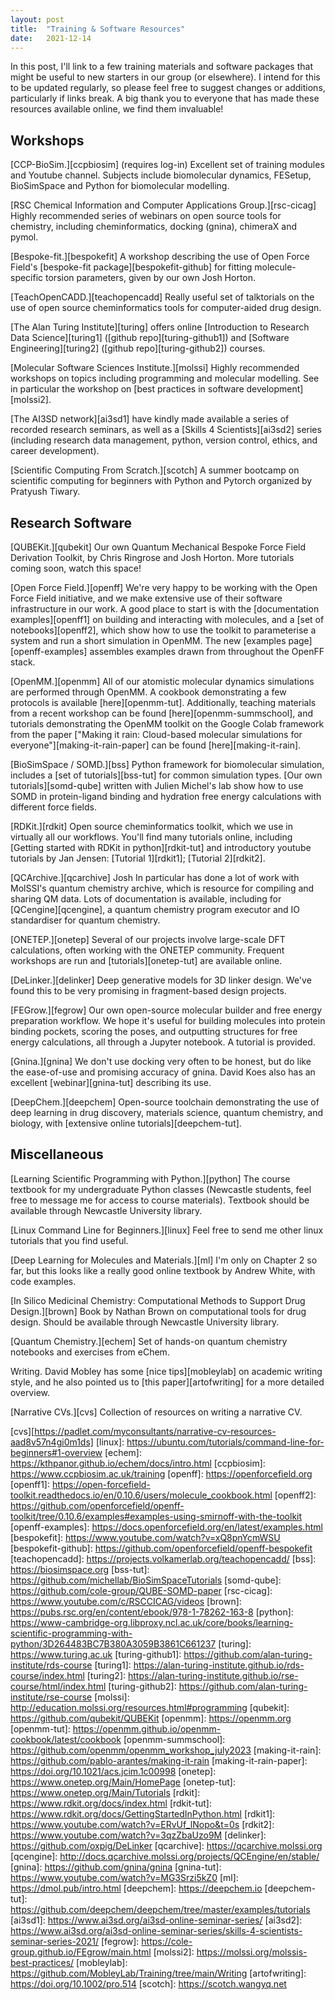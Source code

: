 ```yaml
---
layout: post
title:  "Training & Software Resources"
date:   2021-12-14
---
```


In this post, I'll link to a few training materials and software packages that might be useful to new starters in our group (or elsewhere). I intend for this to be updated regularly, so please feel free to suggest changes or additions, particularly if links break. A big thank you to everyone that has made these resources available online, we find them invaluable!


## Workshops

[CCP-BioSim.][ccpbiosim] (requires log-in) Excellent set of training modules and Youtube channel. Subjects include biomolecular dynamics, FESetup, BioSimSpace and Python for biomolecular modelling.

[RSC Chemical Information and Computer Applications Group.][rsc-cicag] Highly recommended series of webinars on open source tools for chemistry, including cheminformatics, docking (gnina), chimeraX and pymol.

[Bespoke-fit.][bespokefit] A workshop describing the use of Open Force Field's [bespoke-fit package][bespokefit-github] for fitting molecule-specific torsion parameters, given by our own Josh Horton.

[TeachOpenCADD.][teachopencadd] Really useful set of talktorials on the use of open source cheminformatics tools for computer-aided drug design.

[The Alan Turing Institute][turing] offers online [Introduction to Research Data Science][turing1] ([github repo][turing-github1]) and [Software Engineering][turing2] ([github repo][turing-github2]) courses.

[Molecular Software Sciences Institute.][molssi] Highly recommended workshops on topics including programming and molecular modelling. See in particular the workshop on [best practices in software development][molssi2].

[The AI3SD network][ai3sd1] have kindly made available a series of recorded research seminars, as well as a [Skills 4 Scientists][ai3sd2] series (including research data management, python, version control, ethics, and career development).

[Scientific Computing From Scratch.][scotch] A summer bootcamp on scientific computing for beginners with Python and Pytorch organized by Pratyush Tiwary.


## Research Software

[QUBEKit.][qubekit] Our own Quantum Mechanical Bespoke Force Field Derivation Toolkit, by Chris Ringrose and Josh Horton. More tutorials coming soon, watch this space!

[Open Force Field.][openff] We're very happy to be working with the Open Force Field initiative, and we make extensive use of their software infrastructure in our work. A good place to start is with the [documentation examples][openff1] on building and interacting with molecules, and a [set of notebooks][openff2], which show how to use the toolkit to parameterise a system and run a short simulation in OpenMM. The new [examples page][openff-examples] assembles examples drawn from throughout the OpenFF stack.

[OpenMM.][openmm] All of our atomistic molecular dynamics simulations are performed through OpenMM. A cookbook demonstrating a few protocols is available [here][openmm-tut]. Additionally, teaching materials from a recent workshop can be found [here][openmm-summschool], and tutorials demonstrating the OpenMM toolkit on the Google Colab framework from the paper ["Making it rain: Cloud-based molecular simulations for everyone"][making-it-rain-paper] can be found [here][making-it-rain].

[BioSimSpace / SOMD.][bss] Python framework for biomolecular simulation, includes a [set of tutorials][bss-tut] for common simulation types. [Our own tutorials][somd-qube] written with Julien Michel's lab show how to use SOMD in protein-ligand binding and hydration free energy calculations with different force fields.

[RDKit.][rdkit] Open source cheminformatics toolkit, which we use in virtually all our workflows. You'll find many tutorials online, including [Getting started with RDKit in python][rdkit-tut] and introductory youtube tutorials by Jan Jensen: [Tutorial 1][rdkit1]; [Tutorial 2][rdkit2].

[QCArchive.][qcarchive] Josh In particular has done a lot of work with MolSSI's quantum chemistry archive, which is resource for compiling and sharing QM data. Lots of documentation is available, including for [QCengine][qcengine], a quantum chemistry program executor and IO standardiser for quantum chemistry.

[ONETEP.][onetep] Several of our projects involve large-scale DFT calculations, often working with the ONETEP community. Frequent workshops are run and [tutorials][onetep-tut] are available online.

[DeLinker.][delinker] Deep generative models for 3D linker design. We've found this to be very promising in fragment-based design projects.

[FEGrow.][fegrow] Our own open-source molecular builder and free energy preparation workflow. We hope it's useful for building molecules into protein binding pockets, scoring the poses, and outputting structures for free energy calculations, all through a Jupyter notebook. A tutorial is provided.

[Gnina.][gnina] We don't use docking very often to be honest, but do like the ease-of-use and promising accuracy of gnina. David Koes also has an excellent [webinar][gnina-tut] describing its use.

[DeepChem.][deepchem] Open-source toolchain demonstrating the use of deep learning in drug discovery, materials science, quantum chemistry, and biology, with [extensive online tutorials][deepchem-tut].


## Miscellaneous

[Learning Scientific Programming with Python.][python] The course textbook for my undergraduate Python classes (Newcastle students, feel free to message me for access to course materials). Textbook should be available through Newcastle University library.

[Linux Command Line for Beginners.][linux] Feel free to send me other linux tutorials that you find useful.

[Deep Learning for Molecules and Materials.][ml] I'm only on Chapter 2 so far, but this looks like a really good online textbook by Andrew White, with code examples.

[In Silico Medicinal Chemistry: Computational Methods to Support Drug Design.][brown] Book by Nathan Brown on computational tools for drug design. Should be available through Newcastle University library.

[Quantum Chemistry.][echem] Set of hands-on quantum chemistry notebooks and exercises from eChem.

Writing. David Mobley has some [nice tips][mobleylab] on academic writing style, and he also pointed us to [this paper][artofwriting] for a more detailed overview.

[Narrative CVs.][cvs] Collection of resources on writing a narrative CV.


[cvs][https://padlet.com/myconsultants/narrative-cv-resources-aad8v57n4gi0m1ds]
[linux]: https://ubuntu.com/tutorials/command-line-for-beginners#1-overview
[echem]: https://kthpanor.github.io/echem/docs/intro.html
[ccpbiosim]: https://www.ccpbiosim.ac.uk/training
[openff]: https://openforcefield.org
[openff1]: https://open-forcefield-toolkit.readthedocs.io/en/0.10.6/users/molecule_cookbook.html
[openff2]: https://github.com/openforcefield/openff-toolkit/tree/0.10.6/examples#examples-using-smirnoff-with-the-toolkit
[openff-examples]: https://docs.openforcefield.org/en/latest/examples.html
[bespokefit]: https://www.youtube.com/watch?v=xQ8pnYcmWSU
[bespokefit-github]: https://github.com/openforcefield/openff-bespokefit
[teachopencadd]: https://projects.volkamerlab.org/teachopencadd/
[bss]: https://biosimspace.org
[bss-tut]: https://github.com/michellab/BioSimSpaceTutorials
[somd-qube]: https://github.com/cole-group/QUBE-SOMD-paper
[rsc-cicag]: https://www.youtube.com/c/RSCCICAG/videos
[brown]: https://pubs.rsc.org/en/content/ebook/978-1-78262-163-8
[python]: https://www-cambridge-org.libproxy.ncl.ac.uk/core/books/learning-scientific-programming-with-python/3D264483BC7B380A3059B3861C661237
[turing]: https://www.turing.ac.uk
[turing-github1]: https://github.com/alan-turing-institute/rds-course
[turing1]: https://alan-turing-institute.github.io/rds-course/index.html
[turing2]: https://alan-turing-institute.github.io/rse-course/html/index.html
[turing-github2]: https://github.com/alan-turing-institute/rse-course
[molssi]: http://education.molssi.org/resources.html#programming
[qubekit]: https://github.com/qubekit/QUBEKit
[openmm]: https://openmm.org
[openmm-tut]: https://openmm.github.io/openmm-cookbook/latest/cookbook
[openmm-summschool]: https://github.com/openmm/openmm_workshop_july2023
[making-it-rain]: https://github.com/pablo-arantes/making-it-rain
[making-it-rain-paper]: https://doi.org/10.1021/acs.jcim.1c00998
[onetep]: https://www.onetep.org/Main/HomePage
[onetep-tut]: https://www.onetep.org/Main/Tutorials
[rdkit]: https://www.rdkit.org/docs/index.html
[rdkit-tut]: https://www.rdkit.org/docs/GettingStartedInPython.html
[rdkit1]: https://www.youtube.com/watch?v=ERvUf_lNopo&t=0s
[rdkit2]: https://www.youtube.com/watch?v=3qzZbaUzo9M
[delinker]: https://github.com/oxpig/DeLinker
[qcarchive]: https://qcarchive.molssi.org
[qcengine]: http://docs.qcarchive.molssi.org/projects/QCEngine/en/stable/
[gnina]: https://github.com/gnina/gnina
[gnina-tut]: https://www.youtube.com/watch?v=MG3Srzi5kZ0
[ml]: https://dmol.pub/intro.html
[deepchem]: https://deepchem.io
[deepchem-tut]: https://github.com/deepchem/deepchem/tree/master/examples/tutorials
[ai3sd1]: https://www.ai3sd.org/ai3sd-online-seminar-series/
[ai3sd2]: https://www.ai3sd.org/ai3sd-online-seminar-series/skills-4-scientists-seminar-series-2021/
[fegrow]: https://cole-group.github.io/FEgrow/main.html
[molssi2]: https://molssi.org/molssis-best-practices/
[mobleylab]: https://github.com/MobleyLab/Training/tree/main/Writing
[artofwriting]: https://doi.org/10.1002/pro.514
[scotch]: https://scotch.wangyq.net

